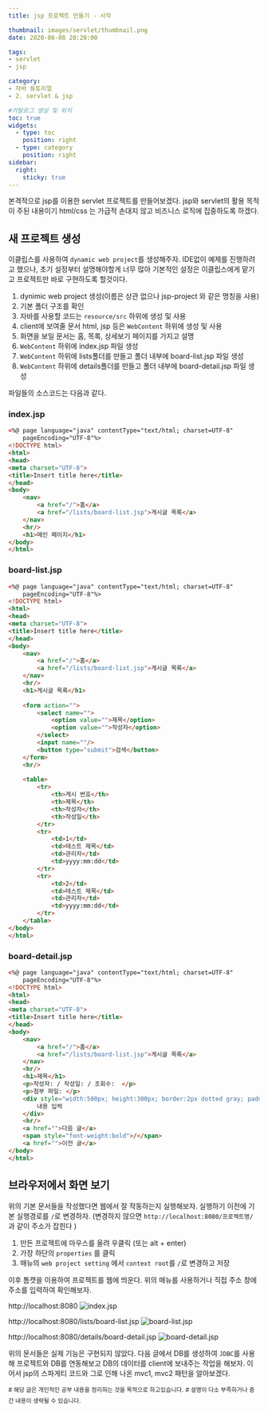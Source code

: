 ```yaml
---
title: jsp 프로젝트 만들기 - 시작

thumbnail: images/servlet/thumbnail.png
date: 2020-06-08 20:20:00

tags: 
- servlet
- jsp

category:
- 자바 튜토리얼
- 2. servlet & jsp

#카탈로그 생성 및 위치
toc: true
widgets:
  - type: toc
    position: right
  - type: category
    position: right
sidebar:
  right:
    sticky: true
---
```


본격적으로 jsp를 이용한 servlet 프로젝트를 만들어보겠다. jsp와 servlet의 활용 목적이 주된 내용이기 html/css 는 가급적 손대지 않고 비즈니스 로직에 집중하도록 하겠다.
<!-- more -->

## 새 프로젝트 생성
이클립스를 사용하여 `dynamic web project`를 생성해주자. IDE없이 예제를 진행하려고 했으나, 초기 설정부터 설명해야할게 너무 많아 기본적인 설정은 이클립스에게 맡기고 프로젝트만 바로 구현하도록 할것이다.

1. dynimic web project 생성(이름은 상관 없으나 jsp-project 와 같은 명칭을 사용)
2. 기본 폴더 구조를 확인
  1. 자바를 사용할 코드는 `resource/src` 하위에 생성 및 사용
  2. client에 보여줄 문서 html, jsp 등은 `WebContent` 하위에 생성 및 사용
3. 화면을 보일 문서는 홈, 목록, 상세보기 페이지를 가지고 설명
  1. `WebContent` 하위에 index.jsp 파일 생성
  2. `WebContent` 하위에 lists폴더를 만들고 폴더 내부에 board-list.jsp 파일 생성
  3. `WebContent` 하위에 details폴더를 만들고 폴더 내부에 board-detail.jsp 파일 생성

파일들의 소스코드는 다음과 같다.

### index.jsp
```html
<%@ page language="java" contentType="text/html; charset=UTF-8"
    pageEncoding="UTF-8"%>
<!DOCTYPE html>
<html>
<head>
<meta charset="UTF-8">
<title>Insert title here</title>
</head>
<body>
	<nav>
		<a href="/">홈</a>
		<a href="/lists/board-list.jsp">게시글 목록</a>
	</nav>
	<hr/>
	<h1>메인 페이지</h1>
</body>
</html>
```

### board-list.jsp
```html
<%@ page language="java" contentType="text/html; charset=UTF-8"
    pageEncoding="UTF-8"%>
<!DOCTYPE html>
<html>
<head>
<meta charset="UTF-8">
<title>Insert title here</title>
</head>
<body>
	<nav>
		<a href="/">홈</a>
		<a href="/lists/board-list.jsp">게시글 목록</a>
	</nav>
	<hr/>
	<h1>게시글 목록</h1>
	
	<form action="">
		<select name="">
			<option value="">제목</option>
			<option value="">작성자</option>
		</select>
		<input name=""/>
		<button type="submit">검색</button>
	</form>
	<hr/>
	
	<table>
		<tr>
			<th>게시 번호</th>
			<th>제목</th>
			<th>작성자</th>
			<th>작성일</th>
		</tr>
		<tr>
			<td>1</td>
			<td>테스트 제목</td>
			<td>관리자</td>
			<td>yyyy:mm:dd</td>
		</tr>
		<tr>
			<td>2</td>
			<td>테스트 제목</td>
			<td>관리자</td>
			<td>yyyy:mm:dd</td>
		</tr>
	</table>
</body>
</html>
```

### board-detail.jsp
```html
<%@ page language="java" contentType="text/html; charset=UTF-8"
    pageEncoding="UTF-8"%>
<!DOCTYPE html>
<html>
<head>
<meta charset="UTF-8">
<title>Insert title here</title>
</head>
<body>
	<nav>
		<a href="/">홈</a>
		<a href="/lists/board-list.jsp">게시글 목록</a>
	</nav>
	<hr/>
	<h1>제목</h1>
	<p>작성자: / 작성일: / 조회수:  </p>
	<p>첨부 파일: </p>
	<div style="width:500px; height:300px; border:2px dotted gray; padding:10px;">
		내용 입력
	</div>
	<hr/>
	<a href="">다음 글</a>
	<span style="font-weight:bold">/</span>
	<a href="">이전 글</a>
</body>
</html>
```

## 브라우저에서 화면 보기
위의 기본 문서들을 작성했다면 웹에서 잘 작동하는지 실행해보자. 실행하기 이전에 기본 실행경로를 `/`로 변경하자. (변경하지 않으면 `http://localhost:8080/프로젝트명/` 과 같이 주소가 잡힌다 )
1. 만든 프로젝트에 마우스를 올려 우클릭 (또는 alt + enter)
2. 가장 하단의 `properties` 를 클릭
3. 매뉴의 `web project setting` 에서 `context root`를 `/`로 변경하고 저장

이후 톰캣을 이용하여 프로젝트를 웹에 띄운다. 위의 매뉴를 사용하거나 직접 주소 창에 주소를 입력하여 확인해보자.

http://localhost:8080
![index.jsp](https://gojaebeom.github.io//images/servlet/example07.PNG)

http://localhost:8080/lists/board-list.jsp
![board-list.jsp](https://gojaebeom.github.io//images/servlet/example06.PNG)

http://localhost:8080/details/board-detail.jsp
![board-detail.jsp](https://gojaebeom.github.io//images/servlet/example05.PNG)

위의 문서들은 실제 기능은 구현되지 않았다. 다음 글에서 DB를 생성하여 `JDBC`를 사용해 프로젝트와 DB를 연동해보고 DB의 데이터를 client에 보내주는 작업을 해보자. 이어서 jsp의 스파게티 코드와 그로 인해 나온 mvc1, mvc2 패턴을 알아보겠다.

<sup># 해당 글은 개인적인 공부 내용을 정리하는 것을 목적으로 하고있습니다.</sup>
<sup># 설명이 다소 부족하거나 중간 내용이 생략될 수 있습니다.</sup>